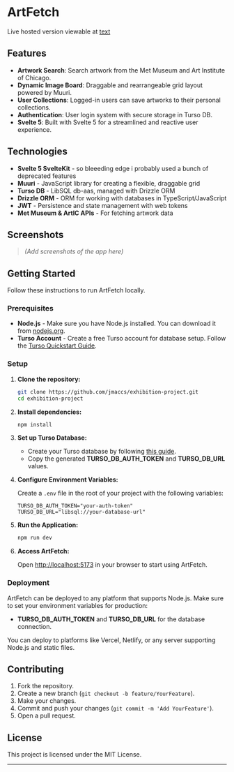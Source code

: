 # ArtFetch

Live hosted version viewable at [text](https://exhibition-project-two.vercel.app/)



## Features

- **Artwork Search**: Search artwork from the Met Museum and Art Institute of Chicago.
- **Dynamic Image Board**: Draggable and rearrangeable grid layout powered by Muuri.
- **User Collections**: Logged-in users can save artworks to their personal collections.
- **Authentication**: User login system with secure storage in Turso DB.
- **Svelte 5**: Built with Svelte 5 for a streamlined and reactive user experience.

## Technologies

- **Svelte 5 SvelteKit** - so bleeeding edge i probably used a bunch of deprecated features
- **Muuri** - JavaScript library for creating a flexible, draggable grid
- **Turso DB** - LibSQL db-aas, managed with Drizzle ORM
- **Drizzle ORM** - ORM for working with databases in TypeScript/JavaScript
- **JWT** - Persistence and state management with web tokens
- **Met Museum & ArtIC APIs** - For fetching artwork data

## Screenshots

> *(Add screenshots of the app here)*

## Getting Started

Follow these instructions to run ArtFetch locally.

### Prerequisites

- **Node.js** - Make sure you have Node.js installed. You can download it from [nodejs.org](https://nodejs.org/).
- **Turso Account** - Create a free Turso account for database setup. Follow the [Turso Quickstart Guide](https://docs.turso.tech/quickstart).

### Setup

1. **Clone the repository:**

    ```bash
    git clone https://github.com/jmaccs/exhibition-project.git
    cd exhibition-project
    ```

2. **Install dependencies:**

    ```bash
    npm install
    ```

3. **Set up Turso Database:**

    - Create your Turso database by following [this guide](https://docs.turso.tech/quickstart).
    - Copy the generated **TURSO_DB_AUTH_TOKEN** and **TURSO_DB_URL** values.

4. **Configure Environment Variables:**

    Create a `.env` file in the root of your project with the following variables:

    ```plaintext
    TURSO_DB_AUTH_TOKEN="your-auth-token"
    TURSO_DB_URL="libsql://your-database-url"
    ```

5. **Run the Application:**

    ```bash
    npm run dev
    ```

6. **Access ArtFetch:**

    Open [http://localhost:5173](http://localhost:5173) in your browser to start using ArtFetch.

### Deployment

ArtFetch can be deployed to any platform that supports Node.js. Make sure to set your environment variables for production:

- **TURSO_DB_AUTH_TOKEN** and **TURSO_DB_URL** for the database connection.

You can deploy to platforms like Vercel, Netlify, or any server supporting Node.js and static files.

## Contributing

1. Fork the repository.
2. Create a new branch (`git checkout -b feature/YourFeature`).
3. Make your changes.
4. Commit and push your changes (`git commit -m 'Add YourFeature'`).
5. Open a pull request.

## License

This project is licensed under the MIT License.

---


